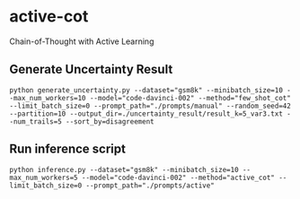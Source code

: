 # active-cot
Chain-of-Thought with Active Learning

## Generate Uncertainty Result
```shell
python generate_uncertainty.py --dataset="gsm8k" --minibatch_size=10 --max_num_workers=10 --model="code-davinci-002" --method="few_shot_cot" --limit_batch_size=0 --prompt_path="./prompts/manual" --random_seed=42 --partition=10 --output_dir=./uncertainty_result/result_k=5_var3.txt --num_trails=5 --sort_by=disagreement
```

## Run inference script
```shell
python inference.py --dataset="gsm8k" --minibatch_size=10 --max_num_workers=5 --model="code-davinci-002" --method="active_cot" --limit_batch_size=0 --prompt_path="./prompts/active"
```